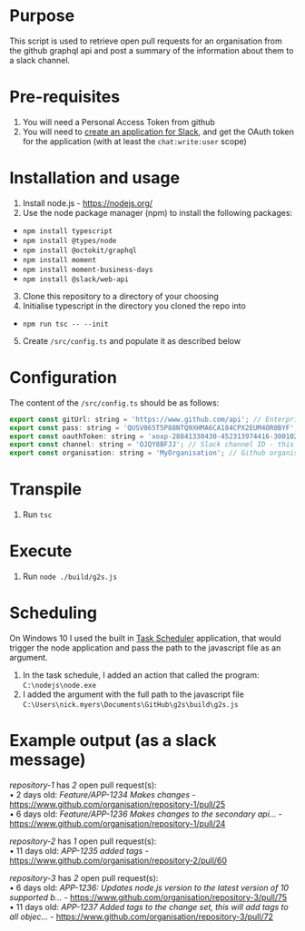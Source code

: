# Purpose

This script is used to retrieve open pull requests for an organisation from the github graphql api and post a summary of the information about them to a slack channel.

# Pre-requisites

1. You will need a Personal Access Token from github
2. You will need to [create an application for Slack](https://api.slack.com/apps), and get the OAuth token for the application (with at least the `chat:write:user` scope)

# Installation and usage

1. Install node.js - https://nodejs.org/
2. Use the node package manager (npm) to install the following packages: 
  * `npm install typescript`
  * `npm install @types/node`
  * `npm install @octokit/graphql`
  * `npm install moment`
  * `npm install moment-business-days`
  * `npm install @slack/web-api`
3. Clone this repository to a directory of your choosing
4. Initialise typescript in the directory you cloned the repo into
  * `npm run tsc -- --init`
5. Create `/src/config.ts` and populate it as described below

# Configuration

The content of the `/src/config.ts` should be as follows:

```javascript
export const gitUrl: string = 'https://www.github.com/api'; // Enterprise users should replace this with their own URL
export const pass: string = 'QUSV065T5P88NTQ9XHMA6CA184CPX2EUM4OR0BYF'; // Github personal access token - this is not a real token
export const oauthToken: string = 'xoxp-28841330430-452313974416-300102328521-k8eniubfprdxjp3m4fv65z7j1oc57lfy'; // Slack application oauth token - will start with xoxp- this is not a real token
export const channel: string = 'OJQY8BFJJ'; // Slack channel ID - this is not a real channel id
export const organisation: string = 'MyOrganisation'; // Github organisation name 
```

# Transpile

1. Run `tsc` 

# Execute

1. Run `node ./build/g2s.js`

# Scheduling

On Windows 10 I used the built in [Task Scheduler](https://en.wikipedia.org/wiki/Windows_Task_Scheduler) application, that would trigger the node application and pass the path to the javascript file as an argument.

1. In the task schedule, I added an action that called the program: `C:\nodejs\node.exe`
2. I added the argument with the full path to the javascript file `C:\Users\nick.myers\Documents\GitHub\g2s\build\g2s.js`

# Example output (as a slack message)

*repository-1* has *2* open pull request(s):  
• 2 days old: _Feature/APP-1234 Makes changes_ - https://www.github.com/organisation/repository-1/pull/25  
• 6 days old: _Feature/APP-1236 Makes changes to the secondary api…_ - https://www.github.com/organisation/repository-1/pull/24  

*repository-2* has *1* open pull request(s):  
• 11 days old: _APP-1235 added tags_ - https://www.github.com/organisation/repository-2/pull/60  

*repository-3* has *2* open pull request(s):  
• 6 days old: _APP-1236: Updates node.js version to the latest version of 10 supported b…_ - https://www.github.com/organisation/repository-3/pull/75  
• 11 days old: _APP-1237 Added tags to the change set, this will add tags to all objec…_ - https://www.github.com/organisation/repository-3/pull/72  